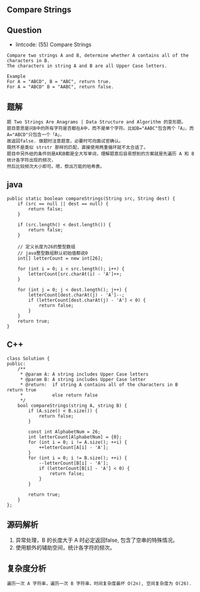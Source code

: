 ## Compare Strings

## Question

- lintcode: (55) Compare Strings

```
Compare two strings A and B, determine whether A contains all of the characters in B.
The characters in string A and B are all Upper Case letters.

Example
For A = "ABCD", B = "ABC", return true.
For A = "ABCD" B = "AABC", return false.
```

## 题解

    题 Two Strings Are Anagrams | Data Structure and Algorithm 的变形题。
    题目意思是问B中的所有字符是否都在A中，而不是单个字符。比如B="AABC"包含两个「A」，而A="ABCD"只包含一个「A」，
    故返回false. 做题时注意题意，必要时可向面试官确认。
    既然不是类似 strstr 那样的匹配，直接使用两重循环就不太合适了。
    题目中另外给的条件则是A和B都是全大写单词，理解题意后容易想到的方案就是先遍历 A 和 B 统计各字符出现的频次，
    然后比较频次大小即可。嗯，祭出万能的哈希表。
    
    
## java

	public static boolean compareStrings(String src, String dest) {
		if (src == null || dest == null) {
			return false;
		}

		if (src.length() < dest.length()) {
			return false;
		}

		// 定义长度为26的整型数组
		// java整型数组默认初始值都说0
		int[] letterCount = new int[26];

		for (int i = 0; i < src.length(); i++) {
			letterCount[src.charAt(i) - 'A']++;
		}

		for (int j = 0; j < dest.length(); j++) {
			letterCount[dest.charAt(j) - 'A']--;
			if (letterCount[dest.charAt(j) - 'A'] < 0) {
				return false;
			}
		}
		return true;
	}
	
            
## C++

    class Solution {
    public:
        /**
         * @param A: A string includes Upper Case letters
         * @param B: A string includes Upper Case letter
         * @return:  if string A contains all of the characters in B return true
         *           else return false
         */
        bool compareStrings(string A, string B) {
            if (A.size() < B.size()) {
                return false;
            }
    
            const int AlphabetNum = 26;
            int letterCount[AlphabetNum] = {0};
            for (int i = 0; i != A.size(); ++i) {
                ++letterCount[A[i] - 'A'];
            }
            for (int i = 0; i != B.size(); ++i) {
                --letterCount[B[i] - 'A'];
                if (letterCount[B[i] - 'A'] < 0) {
                    return false;
                }
            }
    
            return true;
        }
    };
    
## 源码解析

1. 异常处理，B 的长度大于 A 时必定返回false, 包含了空串的特殊情况。
2. 使用额外的辅助空间，统计各字符的频次。

## 复杂度分析

    遍历一次 A 字符串，遍历一次 B 字符串，时间复杂度最坏 O(2n), 空间复杂度为 O(26).